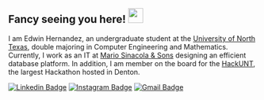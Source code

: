 ## Fancy seeing you here! <img src="https://raw.githubusercontent.com/aemmadi/aemmadi/master/wave.gif" width="30px">

I am Edwin Hernandez, an undergraduate student at the [University of North Texas](https://www.unt.edu/), double majoring in Computer Engineering and Mathematics. Currently, I work as an IT at [Mario Sinacola & Sons](https://www.mariosinacola.com/) designing an efficient database platform. In addition, I am member on the board for the [HackUNT](https://unthackathon.com/), the largest Hackathon hosted in Denton.

[![Linkedin Badge](https://img.shields.io/badge/-linkedin-blue?style=flat-square&logo=Linkedin&logoColor=white&link=https://www.linkedin.com/in/edwinhern16/)](https://www.linkedin.com/in/edwinhern16/)
[![Instagram Badge](https://img.shields.io/badge/-instagram-purple?style=flat-square&logo=instagram&logoColor=white&link=https://www.instagram.com/edwinhern15/)](https://www.instagram.com/edwinhern15)
[![Gmail Badge](https://img.shields.io/badge/-edwinhern.16@gmail.com-c14438?style=flat-square&logo=Gmail&logoColor=white&link=mailto:edwinhern.16@gmail.com)](mailto:edwinhern.16@gmail.com)
